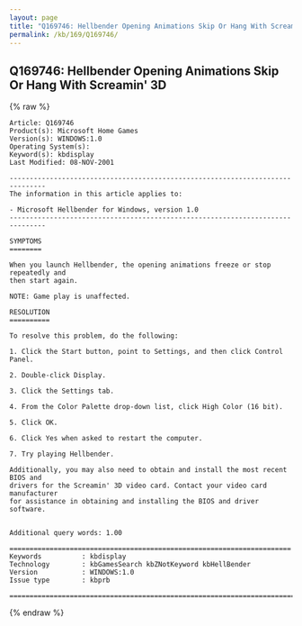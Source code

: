 ```yaml
---
layout: page
title: "Q169746: Hellbender Opening Animations Skip Or Hang With Screamin' 3D"
permalink: /kb/169/Q169746/
---
```


## Q169746: Hellbender Opening Animations Skip Or Hang With Screamin' 3D

{% raw %}

	Article: Q169746
	Product(s): Microsoft Home Games
	Version(s): WINDOWS:1.0
	Operating System(s): 
	Keyword(s): kbdisplay
	Last Modified: 08-NOV-2001
	
	-------------------------------------------------------------------------------
	The information in this article applies to:
	
	- Microsoft Hellbender for Windows, version 1.0 
	-------------------------------------------------------------------------------
	
	SYMPTOMS
	========
	
	When you launch Hellbender, the opening animations freeze or stop repeatedly and
	then start again.
	
	NOTE: Game play is unaffected.
	
	RESOLUTION
	==========
	
	To resolve this problem, do the following:
	
	1. Click the Start button, point to Settings, and then click Control Panel.
	
	2. Double-click Display.
	
	3. Click the Settings tab.
	
	4. From the Color Palette drop-down list, click High Color (16 bit).
	
	5. Click OK.
	
	6. Click Yes when asked to restart the computer.
	
	7. Try playing Hellbender.
	
	Additionally, you may also need to obtain and install the most recent BIOS and
	drivers for the Screamin' 3D video card. Contact your video card manufacturer
	for assistance in obtaining and installing the BIOS and driver software.
	
	
	Additional query words: 1.00
	
	======================================================================
	Keywords          : kbdisplay 
	Technology        : kbGamesSearch kbZNotKeyword kbHellBender
	Version           : WINDOWS:1.0
	Issue type        : kbprb
	
	=============================================================================
	

{% endraw %}
